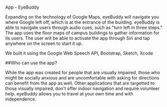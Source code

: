 App - EyeBuddy 

Expanding on the technology of Google Maps, eyeBuddy will navigate you where Google left off, which is at the entrance of the 
building. eyeBuddy is able to navigate users through audio cues, such as "turn left in three steps." The app uses the floor
maps of campus buildings to gather information for its users. The user will be able to activate the app through Siri and tap 
anywhere on the screen to start it up.

We built it using the Google Web Speech API, Bootstrap, Sketch, Xcode

##Who can use the app?

While the app was created for people that are visually impaired, those who might be socially anxious and are uncomfortable with asking for directions can benefit from the app as well. Other applications that are targetted to those visually impaired, don't offer indoor navigation and require volunteer help. eyeBuddy allows you to travel at your own time and with independence.
